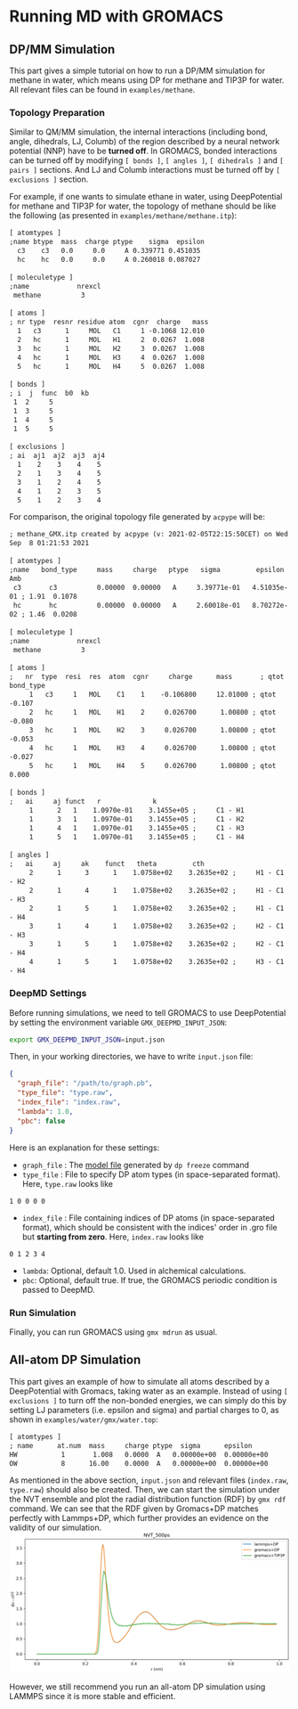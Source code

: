 # Running MD with GROMACS

## DP/MM Simulation

This part gives a simple tutorial on how to run a DP/MM simulation for methane in water, which means using DP for methane and TIP3P for water. All relevant files can be found in `examples/methane`.

### Topology Preparation

Similar to QM/MM simulation, the internal interactions (including bond, angle, dihedrals, LJ, Columb) of the region described by a neural network potential (NNP) have to be **turned off**. In GROMACS, bonded interactions can be turned off by modifying `[ bonds ]`, `[ angles ]`, `[ dihedrals ]` and `[ pairs ]` sections. And LJ and Columb interactions must be turned off by `[ exclusions ]` section.

For example, if one wants to simulate ethane in water, using DeepPotential for methane and TIP3P for water, the topology of methane should be like the following (as presented in `examples/methane/methane.itp`):

```
[ atomtypes ]
;name btype  mass  charge ptype    sigma  epsilon
  c3    c3   0.0     0.0     A 0.339771 0.451035
  hc    hc   0.0     0.0     A 0.260018 0.087027

[ moleculetype ]
;name            nrexcl
 methane          3

[ atoms ]
; nr type  resnr residue atom  cgnr  charge   mass
  1   c3      1     MOL   C1     1 -0.1068 12.010
  2   hc      1     MOL   H1     2  0.0267  1.008
  3   hc      1     MOL   H2     3  0.0267  1.008
  4   hc      1     MOL   H3     4  0.0267  1.008
  5   hc      1     MOL   H4     5  0.0267  1.008

[ bonds ]
; i  j  func  b0  kb
 1  2     5
 1  3     5
 1  4     5
 1  5     5

[ exclusions ]
; ai  aj1  aj2  aj3  aj4
  1    2    3    4    5
  2    1    3    4    5
  3    1    2    4    5
  4    1    2    3    5
  5    1    2    3    4
```

For comparison, the original topology file generated by `acpype` will be:

```
; methane_GMX.itp created by acpype (v: 2021-02-05T22:15:50CET) on Wed Sep  8 01:21:53 2021

[ atomtypes ]
;name   bond_type     mass     charge   ptype   sigma         epsilon       Amb
 c3       c3          0.00000  0.00000   A     3.39771e-01   4.51035e-01 ; 1.91  0.1078
 hc       hc          0.00000  0.00000   A     2.60018e-01   8.70272e-02 ; 1.46  0.0208

[ moleculetype ]
;name            nrexcl
 methane          3

[ atoms ]
;   nr  type  resi  res  atom  cgnr     charge      mass       ; qtot   bond_type
     1   c3     1   MOL    C1    1    -0.106800     12.01000 ; qtot -0.107
     2   hc     1   MOL    H1    2     0.026700      1.00800 ; qtot -0.080
     3   hc     1   MOL    H2    3     0.026700      1.00800 ; qtot -0.053
     4   hc     1   MOL    H3    4     0.026700      1.00800 ; qtot -0.027
     5   hc     1   MOL    H4    5     0.026700      1.00800 ; qtot 0.000

[ bonds ]
;   ai     aj funct   r             k
     1      2   1    1.0970e-01    3.1455e+05 ;     C1 - H1
     1      3   1    1.0970e-01    3.1455e+05 ;     C1 - H2
     1      4   1    1.0970e-01    3.1455e+05 ;     C1 - H3
     1      5   1    1.0970e-01    3.1455e+05 ;     C1 - H4

[ angles ]
;   ai     aj     ak    funct   theta         cth
     2      1      3      1    1.0758e+02    3.2635e+02 ;     H1 - C1     - H2
     2      1      4      1    1.0758e+02    3.2635e+02 ;     H1 - C1     - H3
     2      1      5      1    1.0758e+02    3.2635e+02 ;     H1 - C1     - H4
     3      1      4      1    1.0758e+02    3.2635e+02 ;     H2 - C1     - H3
     3      1      5      1    1.0758e+02    3.2635e+02 ;     H2 - C1     - H4
     4      1      5      1    1.0758e+02    3.2635e+02 ;     H3 - C1     - H4
```

### DeepMD Settings

Before running simulations, we need to tell GROMACS to use DeepPotential by setting the environment variable `GMX_DEEPMD_INPUT_JSON`:

```bash
export GMX_DEEPMD_INPUT_JSON=input.json
```

Then, in your working directories, we have to write `input.json` file:

```json
{
  "graph_file": "/path/to/graph.pb",
  "type_file": "type.raw",
  "index_file": "index.raw",
  "lambda": 1.0,
  "pbc": false
}
```

Here is an explanation for these settings:

- `graph_file` : The [model file](../backend.md) generated by `dp freeze` command
- `type_file` : File to specify DP atom types (in space-separated format). Here, `type.raw` looks like

```
1 0 0 0 0
```

- `index_file` : File containing indices of DP atoms (in space-separated format), which should be consistent with the indices' order in .gro file but **starting from zero**. Here, `index.raw` looks like

```
0 1 2 3 4
```

- `lambda`: Optional, default 1.0. Used in alchemical calculations.
- `pbc`: Optional, default true. If true, the GROMACS periodic condition is passed to DeepMD.

### Run Simulation

Finally, you can run GROMACS using `gmx mdrun` as usual.

## All-atom DP Simulation

This part gives an example of how to simulate all atoms described by a DeepPotential with Gromacs, taking water as an example. Instead of using `[ exclusions ]` to turn off the non-bonded energies, we can simply do this by setting LJ parameters (i.e. epsilon and sigma) and partial charges to 0, as shown in `examples/water/gmx/water.top`:

```
[ atomtypes ]
; name      at.num  mass     charge ptype  sigma      epsilon
HW           1       1.008   0.0000  A   0.00000e+00  0.00000e+00
OW           8      16.00    0.0000  A   0.00000e+00  0.00000e+00
```

As mentioned in the above section, `input.json` and relevant files (`index.raw`, `type.raw`) should also be created. Then, we can start the simulation under the NVT ensemble and plot the radial distribution function (RDF) by `gmx rdf` command. We can see that the RDF given by Gromacs+DP matches perfectly with Lammps+DP, which further provides an evidence on the validity of our simulation.
![rdf](../../examples/water/gmx/rdf.png)

However, we still recommend you run an all-atom DP simulation using LAMMPS since it is more stable and efficient.
